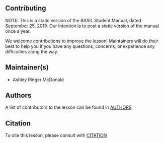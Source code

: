 ## Contributing

NOTE: This is a static version of the BASIL Student Manual, dated September 25, 2019. Our intention is to post a static version of the manual once a year.

We welcome contributions to improve the lesson! Maintainers will do their best to help you if you have any questions, concerns, or experience any difficulties along the way.

## Maintainer(s)

* Ashley Ringer McDonald

## Authors

A list of contributors to the lesson can be found in [AUTHORS](AUTHORS)

## Citation

To cite this lesson, please consult with [CITATION](CITATION)

[lesson-example]: https://carpentries.github.io/lesson-example
